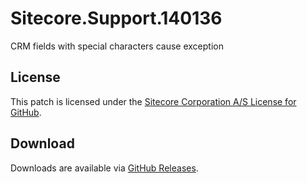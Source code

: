 # Sitecore.Support.140136
CRM fields with special characters cause exception

## License  
This patch is licensed under the [Sitecore Corporation A/S License for GitHub](https://github.com/sitecoresupport/Sitecore.Support.140136/blob/master/LICENSE).  

## Download  
Downloads are available via [GitHub Releases](https://github.com/sitecoresupport/Sitecore.Support.140136/releases).  
